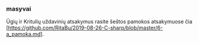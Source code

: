### masyvai

Ūgių ir Kritulių uždavinių atsakymus rasite šeštos pamokos atsakymuose čia [https://github.com/RitaBu/2019-08-26-C-sharp/blob/master/6-a_pamoka.md].
